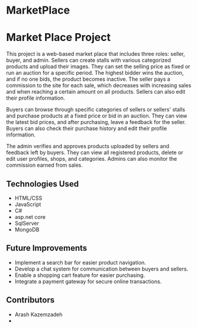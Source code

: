 # MarketPlace
# Market Place Project

This project is a web-based market place that includes three roles: seller, buyer, and admin. Sellers can create stalls with various categorized products and upload their images. They can set the selling price as fixed or run an auction for a specific period. The highest bidder wins the auction, and if no one bids, the product becomes inactive. The seller pays a commission to the site for each sale, which decreases with increasing sales and when reaching a certain amount on all products. Sellers can also edit their profile information.

Buyers can browse through specific categories of sellers or sellers' stalls and purchase products at a fixed price or bid in an auction. They can view the latest bid prices, and after purchasing, leave a feedback for the seller. Buyers can also check their purchase history and edit their profile information.

The admin verifies and approves products uploaded by sellers and feedback left by buyers. They can view all registered products, delete or edit user profiles, shops, and categories. Admins can also monitor the commission earned from sales.

## Technologies Used
- HTML/CSS
- JavaScript
- C#
- asp.net core
- SqlServer
- MongoDB

## Future Improvements
- Implement a search bar for easier product navigation.
- Develop a chat system for communication between buyers and sellers.
- Enable a shopping cart feature for easier purchasing.
- Integrate a payment gateway for secure online transactions.

## Contributors
- Arash Kazemzadeh
- 
